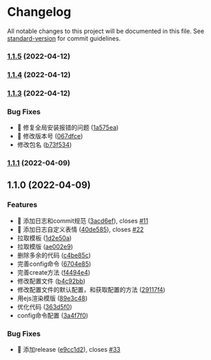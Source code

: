 # Changelog

All notable changes to this project will be documented in this file. See [standard-version](https://github.com/conventional-changelog/standard-version) for commit guidelines.

### [1.1.5](https://github.com/lyxdream/yx-cli/compare/v1.1.4...v1.1.5) (2022-04-12)

### [1.1.4](https://github.com/lyxdream/yx-cli/compare/v1.1.3...v1.1.4) (2022-04-12)

### [1.1.3](https://github.com/lyxdream/yx-cli/compare/v1.1.1...v1.1.3) (2022-04-12)


### Bug Fixes

* 🐛 修复全局安装报错的问题 ([1a575ea](https://github.com/lyxdream/yx-cli/commit/1a575ea7b9604fbca3c7b83abfdabefc3206188a))
* 🐛 修改版本号 ([067dfce](https://github.com/lyxdream/yx-cli/commit/067dfcefc48d2643508ee6a95841bc6943ea6036))
* 修改包名 ([b73f534](https://github.com/lyxdream/yx-cli/commit/b73f5349224e6c2dbef77a94ad72f33e92299ac8))

### [1.1.1](https://github.com/lyxdream/yx-cli/compare/v1.1.0...v1.1.1) (2022-04-09)

## 1.1.0 (2022-04-09)


### Features

* 🎸 添加日志和commit规范 ([3acd6ef](https://github.com/lyxdream/yx-cli/commit/3acd6ef81f48848d4003388134f8449a07b8185a)), closes [#11](https://github.com/lyxdream/yx-cli/issues/11)
* 🎸 添加日志自定义表情 ([40de585](https://github.com/lyxdream/yx-cli/commit/40de5859406416fba5cf36c1bf29f6770bf8d971)), closes [#22](https://github.com/lyxdream/yx-cli/issues/22)
* 拉取模板 ([1d2e50a](https://github.com/lyxdream/yx-cli/commit/1d2e50a6b1d243ea159f36cca1e18248bccc7d9b))
* 拉取模版 ([ae002e9](https://github.com/lyxdream/yx-cli/commit/ae002e98f5c6428416cecba06ac4d1fc6ce7962a))
* 删除多余的代码 ([c4be85c](https://github.com/lyxdream/yx-cli/commit/c4be85c384bffe3b822fd4066a0c74ec5b344a08))
* 完善config命令 ([6704e85](https://github.com/lyxdream/yx-cli/commit/6704e85ec56c99447fcc02c3ff9f29dea29c8f16))
* 完善create方法 ([f4494e4](https://github.com/lyxdream/yx-cli/commit/f4494e4e1daa206ddaaecead8dbe772b6b2d9cc5))
* 修改配置文件 ([b4c92bb](https://github.com/lyxdream/yx-cli/commit/b4c92bb1b17b11aca3e3c9a39bb940a1278e9f51))
* 修改配置文件的默认配置，和获取配置的方法 ([29117f4](https://github.com/lyxdream/yx-cli/commit/29117f466bdc4f679cf63a9a13b9c79a6a23886f))
* 用ejs渲染模版 ([89e3c48](https://github.com/lyxdream/yx-cli/commit/89e3c484caf5b4f2b1f41616663b413b05ed2b49))
* 优化代码 ([363d5f0](https://github.com/lyxdream/yx-cli/commit/363d5f06aa05839833c1f8f87dcf96e750ceb358))
* config命令配置 ([3a4f7f0](https://github.com/lyxdream/yx-cli/commit/3a4f7f0e38854844873c2571b629dd3d085fb5ef))


### Bug Fixes

* 🐛 添加release ([e9cc1d2](https://github.com/lyxdream/yx-cli/commit/e9cc1d2de53900a80ce07842da5772ea054ba05c)), closes [#33](https://github.com/lyxdream/yx-cli/issues/33)
